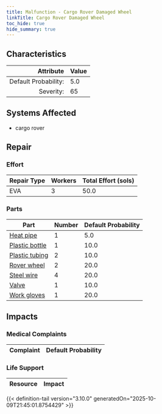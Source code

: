 ```yaml
---
title: Malfunction - Cargo Rover Damaged Wheel
linkTitle: Cargo Rover Damaged Wheel
toc_hide: true
hide_summary: true
---
```

<!-- This is generated by the MarsSim HelpGenertor, do not edit. -->

## Characteristics

| Attribute      | Value |
|--------:|:------|
|Default Probability:|5.0|
|Severity:|65|

## Systems Affected 
- cargo rover

## Repair

### Effort
|Repair Type|Workers|Total Effort (sols)|
|---|---|---|
|EVA|3|50.0|

### Parts
|Part|Number|Default Probability|
|---|---|---|
|[Heat pipe](/docs/definitions/part/heat-pipe)|1|5.0|
|[Plastic bottle](/docs/definitions/part/plastic-bottle)|1|10.0|
|[Plastic tubing](/docs/definitions/part/plastic-tubing)|2|10.0|
|[Rover wheel](/docs/definitions/part/rover-wheel)|2|20.0|
|[Steel wire](/docs/definitions/part/steel-wire)|4|20.0|
|[Valve](/docs/definitions/part/valve)|1|10.0|
|[Work gloves](/docs/definitions/part/work-gloves)|1|20.0|

## Impacts

### Medical Complaints
|Complaint|Default Probability|
|---|---|

### Life Support
|Resource|Impact|
|---|---|


{{< definition-tail version="3.10.0" generatedOn="2025-10-09T21:45:01.8754429" >}}

